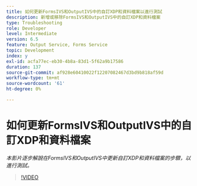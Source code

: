 ```yaml
---
title: 如何更新FormsIVS和OutputIVS中的自訂XDP和資料檔案以進行測試
description: 新增或移除FormsIVS和OutputIVS中的自訂XDP和資料檔案
type: Troubleshooting
role: Developer
level: Intermediate
version: 6.5
feature: Output Service, Forms Service
topic: Development
index: y
exl-id: acfa77ec-eb30-4b8a-83d1-5f62a9b17586
duration: 137
source-git-commit: af928e60410022f12207082467d3bd9b818af59d
workflow-type: tm+mt
source-wordcount: '61'
ht-degree: 0%

---
```


# 如何更新FormsIVS和OutputIVS中的自訂XDP和資料檔案

*本影片逐步解說在FormsIVS和OutputIVS中更新自訂XDP和資料檔案的步驟，以進行測試。*

>[!VIDEO](https://video.tv.adobe.com/v/335513?quality=12&learn=on)
